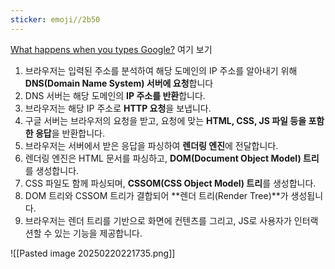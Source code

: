 ```yaml
---
sticker: emoji//2b50
---
```

[What happens when you types Google?](https://devjin-blog.com/what-happen-browser-search/) 여기 보기

1. 브라우저는 입력된 주소를 분석하여 해당 도메인의 IP 주소를 알아내기 위해 **DNS(Domain Name System) 서버에 요청**합니다
2. DNS 서버는 해당 도메인의 **IP 주소를 반환**합니다.
3. 브라우저는 해당 IP 주소로 **HTTP 요청**을 보냅니다.
4. 구글 서버는 브라우저의 요청을 받고, 요청에 맞는 **HTML, CSS, JS 파일 등을 포함한 응답**을 반환합니다.
5. 브라우저는 서버에서 받은 응답을 파싱하여 **렌더링 엔진**에 전달합니다.
6. 렌더링 엔진은 HTML 문서를 파싱하고, **DOM(Document Object Model) 트리**를 생성합니다.
7. CSS 파일도 함께 파싱되며, **CSSOM(CSS Object Model) 트리**를 생성합니다.
8. DOM 트리와 CSSOM 트리가 결합되어 **렌더 트리(Render Tree)**가 생성됩니다.
9. 브라우저는 렌더 트리를 기반으로 화면에 컨텐츠를 그리고, JS로 사용자가 인터랙션할 수 있는 기능을 제공합니다.

![[Pasted image 20250220221735.png]]
